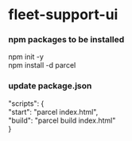 # fleet-support-ui

### npm packages to be installed
npm init -y <br />
npm install -d parcel

### update package.json
"scripts": {<br />
	"start": "parcel index.html",<br />
	"build": "parcel build index.html"<br />
	}
